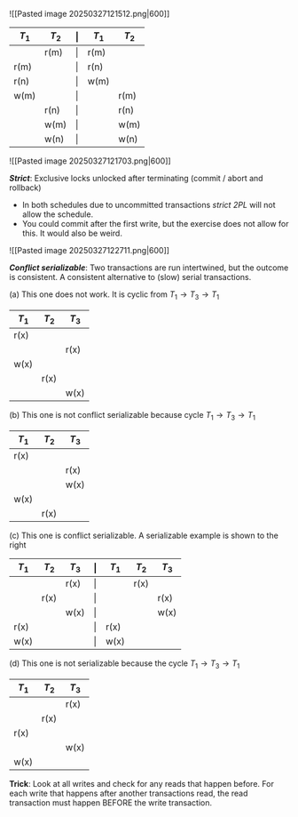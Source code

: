 ![[Pasted image 20250327121512.png|600]]

| $T_1$ | $T_2$ | \|  | $T_1$ | $T_2$ |
| ----- | ----- | --- | ----- | ----- |
|       | r(m)  | \|  | r(m)  |       |
| r(m)  |       | \|  | r(n)  |       |
| r(n)  |       | \|  | w(m)  |       |
| w(m)  |       | \|  |       | r(m)  |
|       | r(n)  | \|  |       | r(n)  |
|       | w(m)  | \|  |       | w(m)  |
|       | w(n)  | \|  |       | w(n)  |

![[Pasted image 20250327121703.png|600]]

***Strict***: Exclusive locks unlocked after terminating (commit / abort and rollback)
- In both schedules due to uncommitted transactions *strict 2PL* will not allow the schedule. 
- You could commit after the first write, but the exercise does not allow for this. It would also be weird.  

![[Pasted image 20250327122711.png|600]]

***Conflict serializable***: Two transactions are run intertwined, but the outcome is consistent. A consistent alternative to (slow) serial transactions.

(a)  This one does not work. It is cyclic from $T_1 \rightarrow T_3 \rightarrow T_1$

| $T_1$ | $T_2$ | $T_3$ |
| ----- | ----- | ----- |
| r(x)  |       |       |
|       |       | r(x)  |
| w(x)  |       |       |
|       | r(x)  |       |
|       |       | w(x)  |
(b) This one is not conflict serializable because cycle $T_1 \rightarrow T_3 \rightarrow T_1$

| $T_1$ | $T_2$ | $T_3$ |
| ----- | ----- | ----- |
| r(x)  |       |       |
|       |       | r(x)  |
|       |       | w(x)  |
| w(x)  |       |       |
|       | r(x)  |       |


(c) This one is conflict serializable. A serializable example is shown to the right

| $T_1$ | $T_2$ | $T_3$ | \|  | $T_1$ | $T_2$ | $T_3$ |
| ----- | ----- | ----- | --- | ----- | ----- | ----- |
|       |       | r(x)  | \|  |       | r(x)  |       |
|       | r(x)  |       | \|  |       |       | r(x)  |
|       |       | w(x)  | \|  |       |       | w(x)  |
| r(x)  |       |       | \|  | r(x)  |       |       |
| w(x)  |       |       | \|  | w(x)  |       |       |

(d) This one is not serializable because the cycle $T_1 \rightarrow T_3 \rightarrow T_1$

| $T_1$ | $T_2$ | $T_3$ |
| ----- | ----- | ----- |
|       |       | r(x)  |
|       | r(x)  |       |
| r(x)  |       |       |
|       |       | w(x)  |
| w(x)  |       |       |

**Trick**: Look at all writes and check for any reads that happen before. For each write that happens after another transactions read, the read transaction must happen BEFORE the write transaction.   
